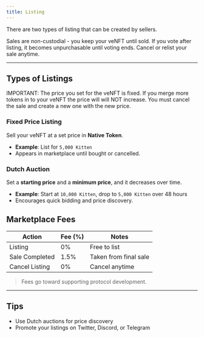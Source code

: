 ```yaml
---
title: Listing
---
```


There are two types of listing that can be created by sellers. 

<Tip>Sales are non-custodial - you keep your veNFT until sold. If you vote after listing, it becomes unpurchasable until voting ends. Cancel or relist your sale anytime.</Tip>

---

## Types of Listings

<Danger>IMPORTANT: The price you set for the veNFT is fixed. If you merge more tokens in to your veNFT the price will will NOT increase. You must cancel the sale and create a new one with the new price.</Danger>

### Fixed Price Listing

Sell your veNFT at a set price in **Native Token**.

- **Example**: List for `5,000 Kitten`
- Appears in marketplace until bought or cancelled.

### Dutch Auction

Set a **starting price** and a **minimum price**, and it decreases over time.

- **Example**: Start at `10,000 Kitten`, drop to `5,000 Kitten` over 48 hours
- Encourages quick bidding and price discovery.




## Marketplace Fees

| Action         | Fee (%) | Notes                      |
|----------------|---------|----------------------------|
| Listing        | 0%      | Free to list               |
| Sale Completed | 1.5%      | Taken from final sale      |
| Cancel Listing | 0%      | Cancel anytime              |

> Fees go toward supporting protocol development.

---

## Tips

- Use Dutch auctions for price discovery
- Promote your listings on Twitter, Discord, or Telegram


